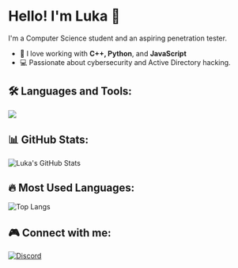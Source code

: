 # Hello! I'm Luka 👋

I'm a Computer Science student and an aspiring penetration tester. 

- 🔹 I love working with **C++, Python**, and **JavaScript**
- 💻 Passionate about cybersecurity and Active Directory hacking.

## 🛠 Languages and Tools:
<p align="left">
  <img src="https://skillicons.dev/icons?i=cpp,py,js,linux,windows,git" />
</p>

## 📊 GitHub Stats:
![Luka's GitHub Stats](https://github-readme-stats.vercel.app/api?username=lukaxdq&show_icons=true&theme=dark)

## 🔥 Most Used Languages:
![Top Langs](https://github-readme-stats.vercel.app/api/top-langs/?username=lukaxdq&layout=compact&theme=dark)

## 🎮 Connect with me:
[![Discord](https://img.shields.io/badge/Discord-Luka-5865F2?style=flat&logo=discord)]([https://discord.com/](https://discordapp.com/users/998585779804708864))

